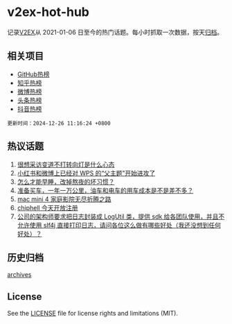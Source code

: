 # v2ex-hot-hub

 记录[V2EX](https://www.v2ex.com/)从 2021-01-06 日至今的热门话题。每小时抓取一次数据，按天[归档](archives)。
 
 ## 相关项目

- [GitHub热榜](https://github.com/lonnyzhang423/github-hot-hub)
- [知乎热榜](https://github.com/lonnyzhang423/zhihu-hot-hub)
- [微博热榜](https://github.com/lonnyzhang423/weibo-hot-hub)
- [头条热榜](https://github.com/lonnyzhang423/toutiao-hot-hub)
- [抖音热榜](https://github.com/lonnyzhang423/douyin-hot-hub)


 `更新时间：2024-12-26 11:16:24 +0800`

## 热议话题

1. [很想采访变道不打转向灯是什么心态](https://www.v2ex.com/t/1100147)
1. [小红书和微博上已经对 WPS 的“父主题”开始进攻了](https://www.v2ex.com/t/1100203)
1. [怎么才能早睡，改掉熬夜的坏习惯？](https://www.v2ex.com/t/1100202)
1. [准备买车，一年一万公里，油车和电车的用车成本是不是差不多？](https://www.v2ex.com/t/1100341)
1. [mac mini 4 家庭影院无尽折腾之路](https://www.v2ex.com/t/1100181)
1. [chiphell 今天开放注册](https://www.v2ex.com/t/1100132)
1. [公司的架构师要求把日志封装成 LogUtil 类，提供 sdk 给各团队使用，并且不允许使用 slf4j 直接打印日志，请问各位这么做有哪些好处（我还没想到任何好处）？](https://www.v2ex.com/t/1100354)

## 历史归档

[archives](archives)

## License

See the [LICENSE](LICENSE) file for license rights and limitations (MIT).
